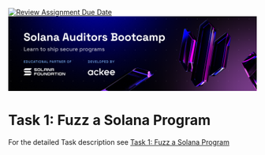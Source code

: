 [![Review Assignment Due Date](https://classroom.github.com/assets/deadline-readme-button-22041afd0340ce965d47ae6ef1cefeee28c7c493a6346c4f15d667ab976d596c.svg)](https://classroom.github.com/a/akkqqY_t)
![Solana Auditors Bootcamp](https://github.com/Solana-Auditors-Bootcamp/.github/blob/main/.banner/Solana%20Auditors%20Bootcamp.png?raw=true)


# Task 1: Fuzz a Solana Program

For the detailed Task description see [Task 1: Fuzz a Solana Program](https://github.com/Ackee-Blockchain/Solana-Auditors-Bootcamp/tree/master/Task-1)